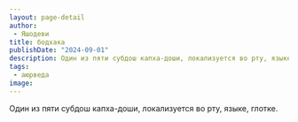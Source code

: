 ```yaml
---
layout: page-detail
author:
 - Яшодеви
title: бодхака
publishDate: "2024-09-01"
description: Один из пяти субдош капха-доши, локализуется во рту, языке, глотке.
tags:
 - аюрведа
image: 
---
```


Один из пяти субдош капха-доши, локализуется во рту, языке, глотке.

